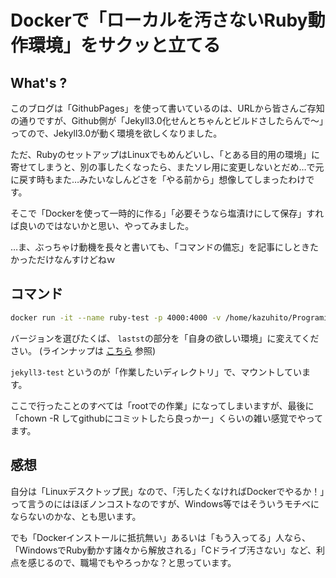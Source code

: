 # Dockerで「ローカルを汚さないRuby動作環境」をサクッと立てる

## What's ?

このブログは「GithubPages」を使って書いているのは、URLから皆さんご存知の通りですが、Github側が「Jekyll3.0化せんとちゃんとビルドさしたらんで〜」ってので、Jekyll3.0が動く環境を欲しくなりました。

ただ、RubyのセットアップはLinuxでもめんどいし、「とある目的用の環境」に寄せてしまうと、別の事したくなったら、またソレ用に変更しないとだめ…で元に戻す時もまた…みたいなしんどさを「やる前から」想像してしまったわけです。

そこで「Dockerを使って一時的に作る」「必要そうなら塩漬けにして保存」すれば良いのではないかと思い、やってみました。

…ま、ぶっちゃけ動機を長々と書いても、「コマンドの備忘」を記事にしときたかっただけなんすけどねｗ

## コマンド

```bash
docker run -it --name ruby-test -p 4000:4000 -v /home/kazuhito/Programing/jekyll3-test:/ghpages ruby /bin/bash
```

バージョンを選びたくば、 `lastst`の部分を「自身の欲しい環境」に変えてください。 (ラインナップは [こちら](https://hub.docker.com/r/library/ruby/tags/) 参照)

`jekyll3-test` というのが「作業したいディレクトリ」で、マウントしています。

ここで行ったことのすべては「rootでの作業」になってしまいますが、最後に「chown -R してgithubにコミットしたら良っかー」くらいの雑い感覚でやってます。

## 感想

自分は「Linuxデスクトップ民」なので、「汚したくなければDockerでやるか！」って言うのにはほぼノンコストなのですが、Windows等ではそういうモチベにならないのかな、とも思います。

でも「Dockerインストールに抵抗無い」あるいは「もう入ってる」人なら、「WindowsでRuby動かす諸々から解放される」「Cドライブ汚さない」など、利点を感じるので、職場でもやろっかな？と思っています。

